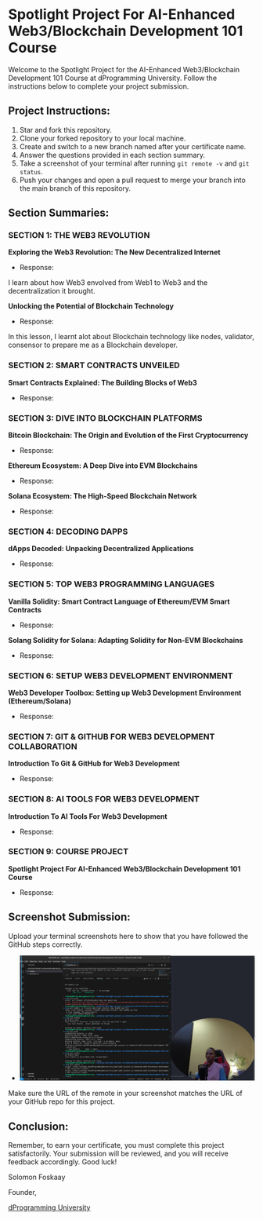 # Spotlight Project For AI-Enhanced Web3/Blockchain Development 101 Course

Welcome to the Spotlight Project for the AI-Enhanced Web3/Blockchain Development 101 Course at dProgramming University. Follow the instructions below to complete your project submission.

## Project Instructions:

1. Star and fork this repository.
2. Clone your forked repository to your local machine.
3. Create and switch to a new branch named after your certificate name.
4. Answer the questions provided in each section summary.
5. Take a screenshot of your terminal after running `git remote -v` and `git status`.
6. Push your changes and open a pull request to merge your branch into the main branch of this repository.

## Section Summaries:

### SECTION 1: THE WEB3 REVOLUTION
**Exploring the Web3 Revolution: The New Decentralized Internet**
- Response: 

I learn about how Web3 envolved from Web1 to Web3 and the decentralization it brought.

**Unlocking the Potential of Blockchain Technology**
- Response: 

In this lesson, I learnt alot about Blockchain technology like nodes, validator, consensor to prepare me as a Blockchain developer.

### SECTION 2: SMART CONTRACTS UNVEILED
**Smart Contracts Explained: The Building Blocks of Web3**
- Response: 

### SECTION 3: DIVE INTO BLOCKCHAIN PLATFORMS
**Bitcoin Blockchain: The Origin and Evolution of the First Cryptocurrency**
- Response: 

**Ethereum Ecosystem: A Deep Dive into EVM Blockchains**
- Response: 

**Solana Ecosystem: The High-Speed Blockchain Network**
- Response: 

### SECTION 4: DECODING DAPPS
**dApps Decoded: Unpacking Decentralized Applications**
- Response: 

### SECTION 5: TOP WEB3 PROGRAMMING LANGUAGES
**Vanilla Solidity: Smart Contract Language of Ethereum/EVM Smart Contracts**
- Response: 

**Solang Solidity for Solana: Adapting Solidity for Non-EVM Blockchains**
- Response: 

### SECTION 6: SETUP WEB3 DEVELOPMENT ENVIRONMENT
**Web3 Developer Toolbox: Setting up Web3 Development Environment (Ethereum/Solana)**
- Response: 

### SECTION 7: GIT & GITHUB FOR WEB3 DEVELOPMENT COLLABORATION
**Introduction To Git & GitHub for Web3 Development**
- Response: 

### SECTION 8: AI TOOLS FOR WEB3 DEVELOPMENT
**Introduction To AI Tools For Web3 Development**
- Response: 

### SECTION 9: COURSE PROJECT
**Spotlight Project For AI-Enhanced Web3/Blockchain Development 101 Course**
- Response: 

## Screenshot Submission:

Upload your terminal screenshots here to show that you have followed the GitHub steps correctly.

- ![GitHub Remote URL](images/project-screeshot.png)

Make sure the URL of the remote in your screenshot matches the URL of your GitHub repo for this project.

## Conclusion:

Remember, to earn your certificate, you must complete this project satisfactorily. Your submission will be reviewed, and you will receive feedback accordingly. Good luck!

Solomon Foskaay

Founder,

[dProgramming University](https://dProgrammingUniversity.com)

